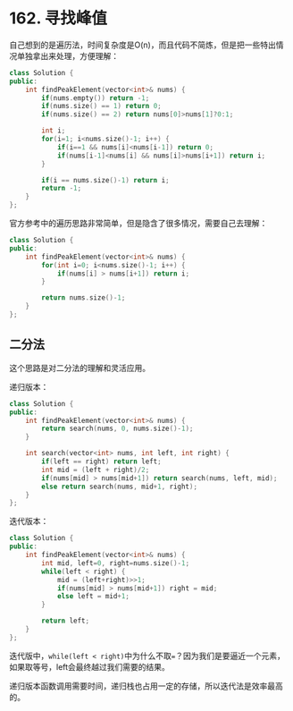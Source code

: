 # 162. 寻找峰值

自己想到的是遍历法，时间复杂度是O(n)，而且代码不简炼，但是把一些特出情况单独拿出来处理，方便理解：
```cpp
class Solution {
public:
    int findPeakElement(vector<int>& nums) {
        if(nums.empty()) return -1;
        if(nums.size() == 1) return 0;
        if(nums.size() == 2) return nums[0]>nums[1]?0:1;

        int i;
        for(i=1; i<nums.size()-1; i++) {
            if(i==1 && nums[i]<nums[i-1]) return 0;
            if(nums[i-1]<nums[i] && nums[i]>nums[i+1]) return i;
        }

        if(i == nums.size()-1) return i;
        return -1;
    }
};
```

官方参考中的遍历思路非常简单，但是隐含了很多情况，需要自己去理解：
```cpp
class Solution {
public:
    int findPeakElement(vector<int>& nums) {
        for(int i=0; i<nums.size()-1; i++) {
            if(nums[i] > nums[i+1]) return i;
        }

        return nums.size()-1;
    }
};
```

## 二分法
这个思路是对二分法的理解和灵活应用。

递归版本：
```cpp
class Solution {
public:
    int findPeakElement(vector<int>& nums) {
        return search(nums, 0, nums.size()-1);
    }

    int search(vector<int> nums, int left, int right) {
        if(left == right) return left;
        int mid = (left + right)/2;
        if(nums[mid] > nums[mid+1]) return search(nums, left, mid);
        else return search(nums, mid+1, right);
    }
};
```

迭代版本：
```cpp
class Solution {
public:
    int findPeakElement(vector<int>& nums) {
        int mid, left=0, right=nums.size()-1;
        while(left < right) {
            mid = (left+right)>>1;
            if(nums[mid] > nums[mid+1]) right = mid;
            else left = mid+1;
        }

        return left;
    }
};
```

迭代版中，`while(left < right)`中为什么不取`=`？因为我们是要逼近一个元素，如果取等号，left会最终越过我们需要的结果。

递归版本函数调用需要时间，递归栈也占用一定的存储，所以迭代法是效率最高的。